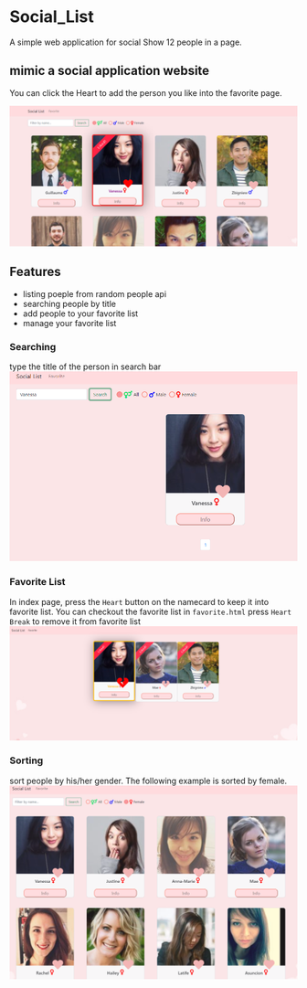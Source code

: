 # Social_List
A simple web application for social
Show 12 people in a page.

## mimic a social application website

You can click the Heart to add the person you like into the favorite page.

![](https://github.com/ycl818/Social_List/blob/master/img/social_like.png)

## Features
- listing poeple from random people api
- searching people by title
- add people to your favorite list
- manage your favorite list

### Searching
type the title of the person in search bar
![](https://github.com/ycl818/Social_List/blob/master/img/social_search.PNG)

### Favorite List
In index page, press the `Heart` button on the namecard to keep it into favorite list.
You can checkout the favorite list in `favorite.html`
press `Heart Break` to remove it from favorite list
![](https://github.com/ycl818/Social_List/blob/master/img/social_fav.png)

### Sorting
sort people by his/her gender. The following example is sorted by female.
![](https://github.com/ycl818/Social_List/blob/master/img/social_sort.PNG )
